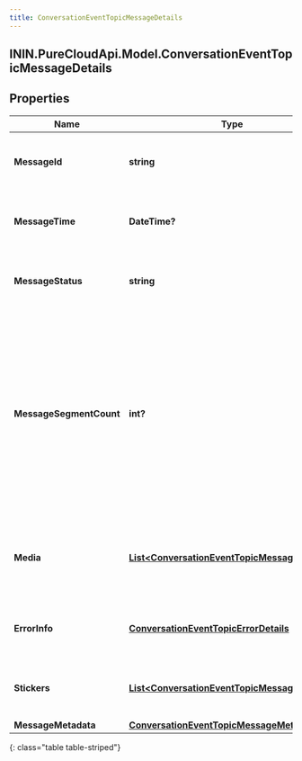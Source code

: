 ```yaml
---
title: ConversationEventTopicMessageDetails
---
```

## ININ.PureCloudApi.Model.ConversationEventTopicMessageDetails

## Properties

|Name | Type | Description | Notes|
|------------ | ------------- | ------------- | -------------|
| **MessageId** | **string** | UUID identifying the message media. | [optional] |
| **MessageTime** | **DateTime?** | The time when the message was sent or received. | [optional] |
| **MessageStatus** | **string** | Indicates the delivery status of the message. | [optional] |
| **MessageSegmentCount** | **int?** | The message segment count, greater than 1 if the message content was split into multiple parts for this message type, e.g. SMS character limits. | [optional] |
| **Media** | [**List&lt;ConversationEventTopicMessageMedia&gt;**](ConversationEventTopicMessageMedia.html) | The media (images, files, etc) associated with this message, if any | [optional] |
| **ErrorInfo** | [**ConversationEventTopicErrorDetails**](ConversationEventTopicErrorDetails.html) | Detailed information about an error response. | [optional] |
| **Stickers** | [**List&lt;ConversationEventTopicMessageSticker&gt;**](ConversationEventTopicMessageSticker.html) | A list of stickers included in the message | [optional] |
| **MessageMetadata** | [**ConversationEventTopicMessageMetadata**](ConversationEventTopicMessageMetadata.html) |  | [optional] |
{: class="table table-striped"}


